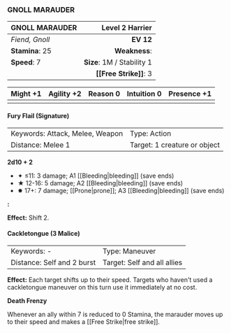 ### GNOLL MARAUDER

| GNOLL MARAUDER  |        **Level 2 Harrier** |
| :-------------- | -------------------------: |
| *Fiend, Gnoll*  |                  **EV 12** |
| **Stamina**: 25 |              **Weakness**: |
| **Speed**: 7    | **Size**: 1M / Stability 1 |
|                 |     **[[Free Strike]]**: 3 |

| **Might** +1 | **Agility** +2 | **Reason** 0 | **Intuition** 0 | **Presence** +1 |
| ------------ | -------------- | ------------ | --------------- | --------------- |
|              |                |              |                 |                 |

#### Fury Flail (Signature)

|                                 |                              |
| :------------------------------ | :--------------------------- |
| Keywords: Attack, Melee, Weapon | Type: Action                 |
| Distance: Melee 1               | Target: 1 creature or object |

**2d10 + 2**

- ✦ ≤11: 3 damage; A1 [[Bleeding|bleeding]] (save ends)
- ★ 12-16: 5 damage; A2 [[Bleeding|bleeding]] (save ends)
- ✸ 17+: 7 damage; [[Prone|prone]]; A3 [[Bleeding|bleeding]] (save ends)

**:**

**Effect:** Shift 2.

#### Cackletongue (3 Malice)

|                            |                             |
| :------------------------- | :-------------------------- |
| Keywords: -                | Type: Maneuver              |
| Distance: Self and 2 burst | Target: Self and all allies |

**Effect:** Each target shifts up to their speed. Targets who haven't used a cackletongue maneuver on this turn use it immediately at no cost.

**Death Frenzy**

Whenever an ally within 7 is reduced to 0 Stamina, the marauder moves up to their speed and makes a [[Free Strike|free strike]].
